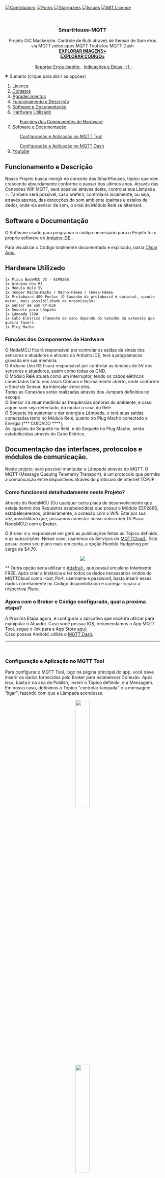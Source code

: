 
[![Contributors][contributors-shield]][contributors-url]
[![Forks][forks-shield]][forks-url]
[![Stargazers][stars-shield]][stars-url]
[![Issues][issues-shield]][issues-url]
[![MIT License][license-shield]][license-url]





<!-- PROJECT LOGO -->
<br />
<p align="center">


  <h3 align="center">SmartHouse-MQTT</h3>

  <p align="center">
    Projeto OIC Mackenzie. Controle de Bulb através de Sensor de Som e/ou via MQTT pelos apps MQTT Tool e/ou MQTT Dash
    <br />
    <a href="https://github.com/vceesar/SmartHouse-MQTT/tree/main/Schemas"><strong>EXPLORAR IMAGENS»</strong></a><br>
     <a href="Código.md"><strong>EXPLORAR CÓDIGO»</strong></a>
    <br />
    <br />
    ·
    <a href="https://github.com/vceesar/SmartHouse-MQTT/issues">Reportar Erros :beetle: </a>
    ·
    <a href="https://github.com/vceesar/SmartHouse-MQTT/issues">Indicações e Dicas :+1: </a>
    ·
  </p>
</p>

<details open="open">
  <summary> Sumário (clique para abrir as opções) </summary>
  <ol>
    <li><a href="#licença">Licença</a></li>
    <li><a href="#contatos">Contatos</a></li>
    <li><a href="#Agradecimentos">Agradecimentos</a></li>
    <li><a href="#funcionamento-e-descrição">Funcionamento e Descrição</a></li>
    <li><a href="#software-e-documentação">Software e Documentação</a></li>
    <li><a href="#hardware-utilizado">Hardware Utilizado</a></li>
    <ul><a href="#Funções-dos-Componentes-de-Hardware"> Funções dos Componentes de Hardware </ul>
    <li><a href="#Documentação-das-interfaces-protocolos-e-módulos-de-comunicação">Software e Documentação</a></li>
    <ul><a href="#Configuração-e-Aplicação-no-MQTT-Tool">Configuração e Aplicação no MQTT Tool</a></ul>
    <ul><a href="#Configuração-e-Aplicação-no-MQTT-Dash">Configuração e Aplicação no MQTT Dash</a></ul>
    <li><a href="#Youtube-">Youtube</a></li>
    
  </ol>
</details>

## Funcionamento e Descrição

Nosso Projeto busca imergir no conceito das SmartHouses, tópico que vem crescendo absurdamente conforme o passar dos ultimos anos.
Através das Conexões Wifi MQTT, será possivel através deste, controlar sua Lâmpada 💡. Tambem será possivel, caso preferir, controla-lá localmente, ou seja, através apenas,
das detecções do som ambiente (palmas e estalos de dedo), onde via sensor de som, o sinal do Módulo Relé se alternará.

## Software e Documentação

O Software usado para programar o código necessário para o Projeto foi o proprio software do <a href="https://www.arduino.cc/en/software"> Arduino IDE </a> .

Para visualizar o Código totalmente documentado e explicado, basta <a href="Código.md"> Clicar Aqui. </a>

## Hardware Utilizado
```
1x Placa NodeMCU V3 - ESP8266
1x Arduino Uno R3
1x Módulo Relé 5V
1x Jumper Macho-Macho / Macho-Fêmea / Fêmea-Fêmea
1x Protoboard 400 Pontos (O tamanho da protoboard é opcional, quanto maior, mais possibilidade de organização).
1x Sensor de Som KY-038
1x Soquete para Lâmpada
1x Lâmpada 110W
1x Cabo Elétrico (Tamanho do cabo depende do tamanho da extensão que queira fazer).
1x Plug Macho

```
### Funções dos Componentes de Hardware

O NodeMCU ficará responsável por controlar as saídas de sinais dos sensores e atuadores e através do Arduino IDE, terá a programacao gravada em sua memória. <br>
O Arduino Uno R3 ficará responsável por controlar as tensões de 5V dos sensores e atuadores, assim como todas os GND. <br>
O Módulo Relé atuará como um interruptor, tendo os cabos elétricos conectados tanto nos sinais Comum e Normalmente aberto, onde conforme o Sinal do Sensor, irá intercalar entre eles. <br>
Todas as Conexões serão realizadas através dos Jumpers definidos no escopo. <br>
O Sensor irá atuar medindo as frequências sonoras do ambiente, e caso algum som seja detectado, irá mudar o sinal do Relé. <br>
O Soquete irá sustentar e dar energia a Lâmpada, e terá suas saídas conectadas tanto no Módulo Relé, quanto no Plug Macho conectado a Energia (*** CUIDADO ****). <br>
As ligações do Soquete no Relé, e do Soquete no Plug Macho, serão estabelecidas através do Cabo Elétrico. 

## Documentação das interfaces, protocolos e módulos de comunicação.

Neste projeto, será possível manipular a Lâmpada através do MQTT. O MQTT (Message Queuing Telemetry Transport), é um protocolo que permite a comunicação entre dispositivos através do protocolo de internet TCP/IP.

### Como funcionará detalhadamente neste Projeto? 

Através do NodeMCU (Ou qualquer outra placa de desenvolvimento que esteja dentro dos Requisitos estabelecidos) que possui o Módulo ESP2866, estabeleceremos, primeiramente, a conexão com o Wifi.
Este por sua vez,possibilitará que, possamos conectar nosso subscriber (A Placa NodeMCU) com o Broker.

O Broker é o responsável em gerir as publicações feitas ao Tópico definido, e as subscrições. Nesse caso, usaremos os Serviços do <a href = "https://www.cloudmqtt.com/"> MQTTCloud </a>. Este, possui como seu plano mais em conta, a opção Humble Hudgehog por cerga de $4.70.

<p align= "center">
<img src = "Aplicativos Mobile MQTT/MQTTCloud.png">
<p>
  
** Outra opção seria utilizar o <a href="https://io.adafruit.com/"> Adafruit </a> , que possui um plano totalmente FREE. 
Após criar a Instância e ter todos os dados necessários vindos do MQTTCloud como Host, Port, username e password, basta inserir esses dados corretamente no Código disponibilizado e carrega-lo para a respectiva Placa.

### Agora com o Broker e Código configurado, qual a proxima etapa?

A Proxima Etapa agora, é configurar o aplicativo que você irá utilizar para manipular o Atuador.  Caso você possua IOS, recomendamos o App MQTT Tool, segue o link para a App Store <a href="https://apps.apple.com/us/app/mqttool/id1085976398"> aqui. </a> </br>
Caso possua Android, utilize o <a href="https://play.google.com/store/apps/details?id=net.routix.mqttdash&hl=pt_BR&gl=US"> MQTT Dash. </a>

<hr>
<br>

### Configuração e Aplicação no MQTT Tool

Para configurar o MQTT Tool, logo na página principal do app, você deve inserir os dados fornecidos pelo Broker para estabelecer Conexão.
Após isso, basta ir na aba de Publish, inserir o Tópico definido, e a Mensagem. Em nosso caso, definimos o Tópico "controlar-lampada" e a mensagem "ligar", fazendo com que a Lâmpada acendesse. 

<p align="center">
<img src = "Aplicativos Mobile MQTT/MQTTTool_1.PNG" width=30%  height=30%> 
</p>

<p align="center">
  <img src = "Aplicativos Mobile MQTT/MQTTTool_3.PNG" width=30%  height=30%> 
</p>

<hr>
<br>

### Configuração e Aplicação no MQTT Dash

No MQTT Dash, primeiramente você deve criar um "perfil" com todos os dados fornecidos pelo Broker.
Após isso, deve-se criar um Dashboard do tipo Switch/Button, e nele inserir o Tópico, relacionar os dashboards com as mensagens (ON/OFF), definir o Quality of Service (QoS 1), etc..

<p align="center">
  <img src="Aplicativos Mobile MQTT/MQTTDash_1.jpg">
 </p>
 
 <p align="center">
  <img src="Aplicativos Mobile MQTT/MQTTDash_5.jpeg">
 </p>


## Youtube 🎥

Caso queira assistir mais sobre o Projeto, temos um vídeo que imergimos mais a fundo. <br> <a href="https://www.youtube.com/watch?v=8e-DSVdG8SU"> Clique aqui <a/> para ser redirecionado


<!-- LICENSE -->
## Licença

Distribuido sobre a Licença MIT. Veja a `LICENÇA` para mais informações.


<!-- CONTACT -->
## Contatos

Victor Cesar - 41814983           ->  41814983@mackenzista.com.br <br>
Augusto Rosasco - 31905811              ->  31905811@mackenzista.com.br    




<!-- MARKDOWN LINKS & IMAGES -->
<!-- https://www.markdownguide.org/basic-syntax/#reference-style-links -->
[contributors-shield]: https://img.shields.io/badge/CONTRIBUTORS-2-red?style=for-the-badge
[contributors-url]: #
[forks-shield]: https://img.shields.io/badge/FORKS-0.0K-red?style=for-the-badge
[forks-url]: #
[stars-shield]: https://img.shields.io/badge/STARS-0.0K-blue?style=for-the-badge
[stars-url]: https://github.com/vceesar/cortinas/stargazers
[issues-shield]: https://img.shields.io/badge/ISSUES-0%20OPEN-green?style=for-the-badge
[issues-url]: #
[license-shield]: https://img.shields.io/badge/LICENSE-MIT-red?style=for-the-badge
[license-url]: https://github.com/vceesar/cortinas/blob/master/LICENSE
[product-screenshot]: images/screenshot.png

<br>
<hr>

## Agradecimentos

Agradecimentos para o <a href="https://github.com/othneildrew/Best-README-Template/blob/master/README.md"> othneildrew repositório  </a> por compartilhar este template de layout do README para github.

Outra plataforma usada para personalização do github foi o <a href="https://shields.io/"> Shield.io </a>

